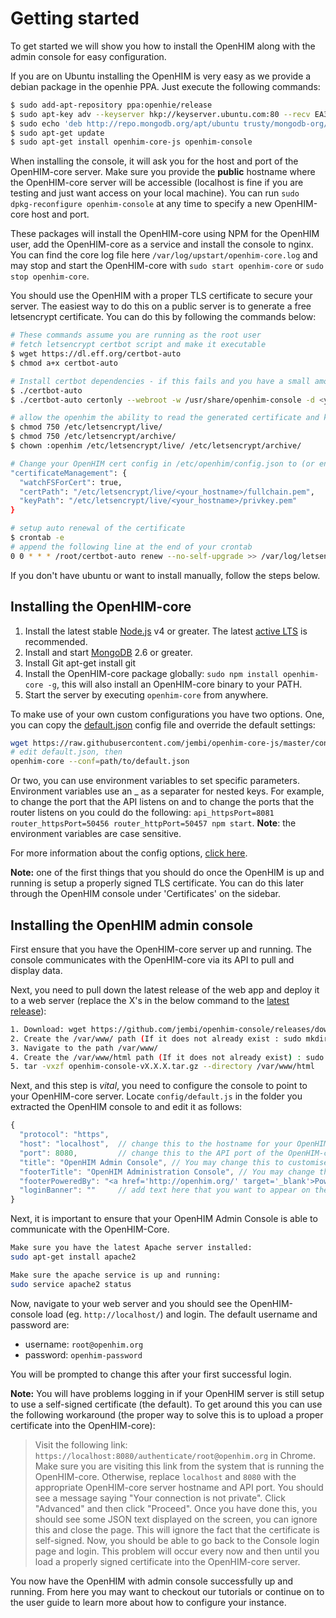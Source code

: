 Getting started
===============

To get started we will show you how to install the OpenHIM along with the admin console for easy configuration.

If you are on Ubuntu installing the OpenHIM is very easy as we provide a debian package in the openhie PPA. Just execute the following commands:

```sh
$ sudo add-apt-repository ppa:openhie/release
$ sudo apt-key adv --keyserver hkp://keyserver.ubuntu.com:80 --recv EA312927
$ sudo echo 'deb http://repo.mongodb.org/apt/ubuntu trusty/mongodb-org/3.2 multiverse' | sudo tee /etc/apt/sources.list.d/mongodb-org-3.2.list
$ sudo apt-get update
$ sudo apt-get install openhim-core-js openhim-console
```

When installing the console, it will ask you for the host and port of the OpenHIM-core server. Make sure you provide the **public** hostname where the OpenHIM-core server will be accessible (localhost is fine if you are testing and just want access on your local machine). You can run `sudo dpkg-reconfigure openhim-console` at any time to specify a new OpenHIM-core host and port.

These packages will install the OpenHIM-core using NPM for the OpenHIM user, add the OpenHIM-core as a service and install the console to nginx. You can find the core log file here `/var/log/upstart/openhim-core.log` and may stop and start the OpenHIM-core with `sudo start openhim-core` or `sudo stop openhim-core`.

You should use the OpenHIM with a proper TLS certificate to secure your server. The easiest way to do this on a public server is to generate a free letsencrypt certificate. You can do this by following the commands below:

```sh
# These commands assume you are running as the root user
# fetch letsencrypt certbot script and make it executable
$ wget https://dl.eff.org/certbot-auto
$ chmod a+x certbot-auto

# Install certbot dependencies - if this fails and you have a small amount of ram then you may need to add a swapfile
$ ./certbot-auto
$ ./certbot-auto certonly --webroot -w /usr/share/openhim-console -d <your_hostname>

# allow the openhim the ability to read the generated certificate and key
$ chmod 750 /etc/letsencrypt/live/
$ chmod 750 /etc/letsencrypt/archive/
$ chown :openhim /etc/letsencrypt/live/ /etc/letsencrypt/archive/

# Change your OpenHIM cert config in /etc/openhim/config.json to (or enter these details when asked during the OpenHIM installation)
"certificateManagement": {
  "watchFSForCert": true,
  "certPath": "/etc/letsencrypt/live/<your_hostname>/fullchain.pem",
  "keyPath": "/etc/letsencrypt/live/<your_hostname>/privkey.pem"
}

# setup auto renewal of the certificate
$ crontab -e
# append the following line at the end of your crontab
0 0 * * * /root/certbot-auto renew --no-self-upgrade >> /var/log/letsencrypt-renewal.log
```

If you don't have ubuntu or want to install manually, follow the steps below.

Installing the OpenHIM-core
---------------------------

1. Install the latest stable [Node.js](http://nodejs.org/) v4 or greater. The latest [active LTS](https://github.com/nodejs/LTS) is recommended.
2. Install and start [MongoDB](http://www.mongodb.org/) 2.6 or greater.
3. Install Git apt-get install git
4. Install the OpenHIM-core package globally: `sudo npm install openhim-core -g`, this will also install an OpenHIM-core binary to your PATH.
5. Start the server by executing `openhim-core` from anywhere.

To make use of your own custom configurations you have two options. One, you can copy the [default.json](https://github.com/jembi/openhim-core-js/blob/master/config/default.json) config file and override the default settings:

```sh
wget https://raw.githubusercontent.com/jembi/openhim-core-js/master/config/default.json
# edit default.json, then
openhim-core --conf=path/to/default.json
```

Or two, you can use environment variables to set specific parameters. Environment variables use an _ as a separater for nested keys. For example, to change the port that the API listens on and to change the ports that the router listens on you could do the following: `api_httpsPort=8081 router_httpsPort=50456 router_httpPort=50457 npm start`. **Note**: the environment variables are case sensitive.

For more information about the config options, [click here](https://github.com/jembi/openhim-core-js/blob/master/config/config.md).

**Note:** one of the first things that you should do once the OpenHIM is up and running is setup a properly signed TLS certificate. You can do this later through the OpenHIM console under 'Certificates' on the sidebar.

Installing the OpenHIM admin console
------------------------------------

First ensure that you have the OpenHIM-core server up and running. The console communicates with the OpenHIM-core via its API to pull and display data.

Next, you need to pull down the latest release of the web app and deploy it to a web server (replace the X's in the below command to the [latest release](https://github.com/jembi/openhim-console/releases/latest)):

```sh
1. Download: wget https://github.com/jembi/openhim-console/releases/download/vX.X.X/openhim-console-vX.X.X.tar.gz
2. Create the /var/www/ path (If it does not already exist : sudo mkdir www
3. Navigate to the path /var/www/
4. Create the /var/www/html path (If it does not already exist) : sudo mkdir html
5. tar -vxzf openhim-console-vX.X.X.tar.gz --directory /var/www/html
```

Next, and this step is _vital_, you need to configure the console to point to your OpenHIM-core server. Locate `config/default.js` in the folder you extracted the OpenHIM console to and edit it as follows:

```js
{
  "protocol": "https",
  "host": "localhost",  // change this to the hostname for your OpenHIM-core server (This hostname _MUST_ be publically accessible)
  "port": 8080,         // change this to the API port of the OpenHIM-core server, default is 8080 (This port _MUST_ be publically accessible)
  "title": "OpenHIM Admin Console", // You may change this to customise the title of the OpenHIM-console instance
  "footerTitle": "OpenHIM Administration Console", // You may change this to customise the footer of the OpenHIM-console instance
  "footerPoweredBy": "<a href='http://openhim.org/' target='_blank'>Powered by OpenHIM</a>",
  "loginBanner": ""     // add text here that you want to appear on the login screen, if any.
}
```

Next, it is important to ensure that your OpenHIM Admin Console is able to communicate with the OpenHIM-Core. 
```sh
Make sure you have the latest Apache server installed:
sudo apt-get install apache2

Make sure the apache service is up and running:
sudo service apache2 status
```

Now, navigate to your web server and you should see the OpenHIM-console load (eg. `http://localhost/`) and login. The default username and password are:

* username: `root@openhim.org`
* password: `openhim-password`

You will be prompted to change this after your first successful login.

**Note:** You will have problems logging in if your OpenHIM server is still setup to use a self-signed certificate (the default). To get around this you can use the following workaround (the proper way to solve this is to upload a proper certificate into the OpenHIM-core):

> Visit the following link: `https://localhost:8080/authenticate/root@openhim.org` in Chrome. Make sure you are visiting this link from the system that is running the OpenHIM-core. Otherwise, replace `localhost` and `8080` with the appropriate OpenHIM-core server hostname and API port. You should see a message saying "Your connection is not private". Click "Advanced" and then click "Proceed". Once you have done this, you should see some JSON text displayed on the screen, you can ignore this and close the page. This will ignore the fact that the certificate is self-signed. Now, you should be able to go back to the Console login page and login. This problem will occur every now and then until you load a properly signed certificate into the OpenHIM-core server.

You now have the OpenHIM with admin console successfully up and running. From here you may want to checkout our tutorials or continue on to the user guide to learn more about how to configure your instance.
